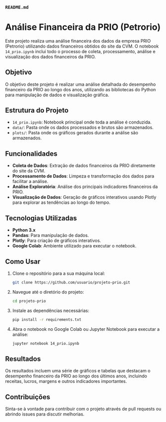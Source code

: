 ### `README.md`

# Análise Financeira da PRIO (Petrorio)

Este projeto realiza uma análise financeira dos dados da empresa PRIO (Petrorio) utilizando dados financeiros obtidos do site da CVM. O notebook `14_prio.ipynb` inclui todo o processo de coleta, processamento, análise e visualização dos dados financeiros da PRIO.

## Objetivo

O objetivo deste projeto é realizar uma análise detalhada do desempenho financeiro da PRIO ao longo dos anos, utilizando as bibliotecas do Python para manipulação de dados e visualização gráfica.

## Estrutura do Projeto

- `14_prio.ipynb`: Notebook principal onde toda a análise é conduzida.
- `data/`: Pasta onde os dados processados e brutos são armazenados.
- `plots/`: Pasta onde os gráficos gerados durante a análise são armazenados.

## Funcionalidades

- **Coleta de Dados**: Extração de dados financeiros da PRIO diretamente do site da CVM.
- **Processamento de Dados**: Limpeza e transformação dos dados para facilitar a análise.
- **Análise Exploratória**: Análise dos principais indicadores financeiros da PRIO.
- **Visualização de Dados**: Geração de gráficos interativos usando Plotly para explorar as tendências ao longo do tempo.

## Tecnologias Utilizadas

- **Python 3.x**
- **Pandas**: Para manipulação de dados.
- **Plotly**: Para criação de gráficos interativos.
- **Google Colab**: Ambiente utilizado para executar o notebook.

## Como Usar

1. Clone o repositório para a sua máquina local:

    ```bash
    git clone https://github.com/usuario/projeto-prio.git
    ```

2. Navegue até o diretório do projeto:

    ```bash
    cd projeto-prio
    ```

3. Instale as dependências necessárias:

    ```bash
    pip install -r requirements.txt
    ```

4. Abra o notebook no Google Colab ou Jupyter Notebook para executar a análise:

    ```bash
    jupyter notebook 14_prio.ipynb
    ```

## Resultados

Os resultados incluem uma série de gráficos e tabelas que destacam o desempenho financeiro da PRIO ao longo dos últimos anos, incluindo receitas, lucros, margens e outros indicadores importantes.

## Contribuições

Sinta-se à vontade para contribuir com o projeto através de pull requests ou abrindo issues para discutir melhorias.


